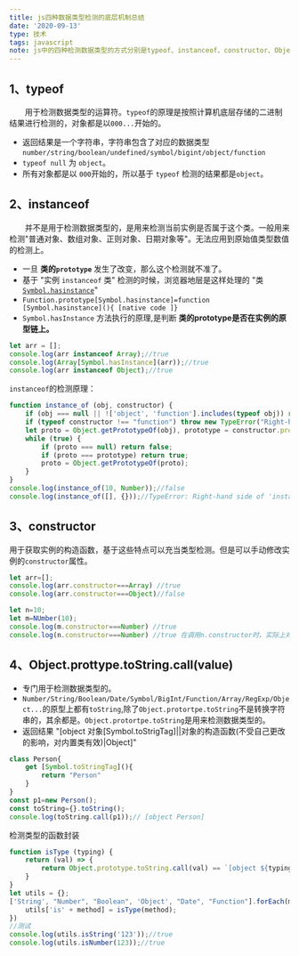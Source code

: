 ```yaml
---
title: js四种数据类型检测的底层机制总结
date: '2020-09-13'
type: 技术
tags: javascript
note: js中的四种检测数据类型的方式分别是typeof、instanceof、constructor、Objec.prototype.toString.call(val)。
---
```

## 1、typeof
&#8195;&#8195;用于检测数据类型的运算符。`typeof`的原理是按照计算机底层存储的二进制结果进行检测的，对象都是以`000...`开始的。
+ 返回结果是一个字符串，字符串包含了对应的数据类型 `number/string/boolean/undefined/symbol/bigint/object/function`
+ `typeof null` 为 `object`。 
+ 所有对象都是以 `000`开始的，所以基于 `typeof` 检测的结果都是`object`。

## 2、instanceof
&#8195;&#8195;并不是用于检测数据类型的，是用来检测当前实例是否属于这个类。一般用来检测"普通对象、数组对象、正则对象、日期对象等"。无法应用到原始值类型数值的检测上。
+ 一旦 **类的`prototype`** 发生了改变，那么这个检测就不准了。
+ 基于 "实例 `instanceof` 类" 检测的时候，浏览器地层是这样处理的 "类[`Symbol.hasinstance`]()"
+ `Function.prototype[Symbol.hasinstance]=function [Symbol.hasinstance](){ [native code ]}`
+ `Symbol.hasInstance` 方法执行的原理,是判断 **类的prototype是否在实例的原型链上。**
```js
let arr = [];
console.log(arr instanceof Array);//true
console.log(Array[Symbol.hasInstance](arr));//true
console.log(arr instanceof Object);//true
```
`instanceof`的检测原理：
```js
function instance_of (obj, constructor) {
    if (obj === null || !['object', 'function'].includes(typeof obj)) return false;
    if (typeof constructor !== "function") throw new TypeError("Right-hand side of 'instanceof' is not callable");
    let proto = Object.getPrototypeOf(obj), prototype = constructor.prototype;
    while (true) {
        if (proto === null) return false;
        if (proto === prototype) return true;
        proto = Object.getPrototypeOf(proto);
    }
}
console.log(instance_of(10, Number));//false
console.log(instance_of([], {}));//TypeError: Right-hand side of 'instanceof' is not callable
```
## 3、constructor
用于获取实例的构造函数，基于这些特点可以充当类型检测。但是可以手动修改实例的`constructor`属性。
```js
let arr=[];
console.log(arr.constructor===Array) //true
console.log(arr.constructor===Object)//false 

let n=10;
let m=NUmber(10);
console.log(m.constructor===Number) //true 
console.log(n.constructor===Number) //true 在调用n.constructor时，实际上对n做了一层包装=> Number(n)
```
## 4、Object.prottype.toString.call(value)
+ 专门用于检测数据类型的。
+ `Number/String/Boolean/Date/Symbol/BigInt/Function/Array/RegExp/Object...`的原型上都有`toString`,除了`Object.protortpe.toString`不是转换字符串的，其余都是。`Object.protortpe.toString`是用来检测数据类型的。
+ 返回结果 "[object 对象[Symbol.toStrigTag]||对象的构造函数(不受自己更改的影响，对内置类有效)|Object]"
```js
class Person{
    get [Symbol.toStringTag](){
        return "Person"
    }
}
const p1=new Person();
const toString={}.toString();
console.log(toString.call(p1));// [object Person]
```
检测类型的函数封装
```js
function isType (typing) {
    return (val) => {
        return Object.prototype.toString.call(val) == `[object ${typing}]`;
    }
}
let utils = {};
['String', "Number", "Boolean", 'Object', "Date", "Function"].forEach(method => {
    utils['is' + method] = isType(method);
})
//测试
console.log(utils.isString('123'));//true
console.log(utils.isNumber(123));//true
```
